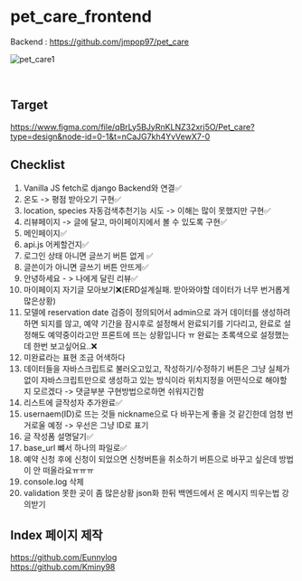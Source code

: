 # pet_care_frontend
Backend : https://github.com/jmpop97/pet_care

![pet_care1](https://github.com/nueeng/pet_care_frontend/assets/127704498/3b454d72-e403-4eb6-ba3a-af0d79eb0860)

</br>

## Target
https://www.figma.com/file/qBrLy5BJyRnKLNZ32xrj5O/Pet_care?type=design&node-id=0-1&t=nCaJG7kh4YvVewX7-0

## Checklist

1. Vanilla JS fetch로 django Backend와 연결✅
2. 온도 -> 평점 받아오기 구현✅
3. location, species 자동검색추천기능 시도 -> 이해는 많이 못했지만 구현✅
4. 리뷰페이지 -> 글에 달고, 마이페이지에서 볼 수 있도록 구현✅
5. 메인페이지✅
6. api.js 어케할건지✅
7. 로그인 상태 아니면 글쓰기 버튼 없게 ✅
8. 글쓴이가 아니면 글쓰기 버튼 안뜨게✅
9. 안녕하세요 - > 나에게 달린 리뷰✅
10. 마이페이지 자기글 모아보기❌(ERD설계실패. 받아와야할 데이터가 너무 번거롭게 많은상황)
11. 모델에 reservation date 검증이 정의되어서 admin으로 과거 데이터를 생성하려 하면 되지를 않고, 예약 기간을 잠시후로 설정해서 완료되기를 기다리고, 완료로 설정해도 예약중이라고만 프론트에 뜨는 상황입니다 ㅠ 완료는 초록색으로 설정했는데 한번 보고싶어요..❌
12. 미완료라는 표현 조금 어색하다
13. 데이터들을 자바스크립트로 불러오고있고, 작성하기/수정하기 버튼은 그냥 실체가없이 자바스크립트만으로 생성하고 있는 방식이라 위치지정을 어떤식으로 해야할 지 모르겠다 -> 댓글부분 구현방법으로하면 쉬워지긴함
14. 리스트에 글작성자 추가완료✅
15. usernaem(ID)로 뜨는 것들 nickname으로 다 바꾸는게 좋을 것 같긴한데 엄청 번거로울 예정 -> 우선은 그냥 ID로 표기
16. 글 작성폼 설명달기✅
17. base_url 뺴서 하나의 파일로✅
18. 예약 신청 후에 신청이 되었으면 신청버튼을 취소하기 버튼으로 바꾸고 싶은데 방법이 안 떠올라요ㅠㅠㅠ
19. console.log 삭제
20. validation 못한 곳이 좀 많은상황 json화 한뒤 백엔드에서 온 메시지 띄우는법 강의받기

## Index 페이지 제작
https://github.com/Eunnylog<br/>
https://github.com/Kminy98
